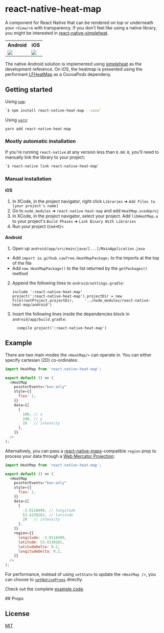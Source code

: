 # react-native-heat-map
A <HeatMap /> component for React Native that can be rendered on top or underneath your `<View/>`s with transparency. If you don't feel like using a native library, you might be  interested in [react-native-simpleheat](https://github.com/cawfree/react-native-simpleheat).

<table style="width:100%">
  <tr>
    <th>Android</th>
    <th>iOS</th>
  </tr>
  <tr>
    <td><img src="https://www.inovex.de/blog/wp-content/uploads/2018/03/react-native.png"/></td>
    <td><img src="https://www.inovex.de/blog/wp-content/uploads/2018/03/react-native.png"/></td>
  </tr>
</table>

The native Android solution is implemented using [simpleheat](https://github.com/mourner/simpleheat) as the development reference. On iOS, the heatmap is presented using the performant [LFHeatMap](https://github.com/gpolak/LFHeatMap) as a CocoaPods dependeny.

## Getting started

Using [`npm`]():

```sh
`$ npm install react-native-heat-map --save`
```

Using [`yarn`]():

```sh
yarn add react-native-heat-map
```

### Mostly automatic installation

If you're running `react-native` at any version less than `0.60.0`, you'll need to manually link the library to your project:

```sh
`$ react-native link react-native-heat-map`
```

### Manual installation

#### iOS

1. In XCode, in the project navigator, right click `Libraries` ➜ `Add Files to [your project's name]`
2. Go to `node_modules` ➜ `react-native-heat-map` and add `HeatMap.xcodeproj`
3. In XCode, in the project navigator, select your project. Add `libHeatMap.a` to your project's `Build Phases` ➜ `Link Binary With Libraries`
4. Run your project (`Cmd+R`)<

#### Android

1. Open up `android/app/src/main/java/[...]/MainApplication.java`
  - Add `import io.github.cawfree.HeatMapPackage;` to the imports at the top of the file
  - Add `new HeatMapPackage()` to the list returned by the `getPackages()` method
2. Append the following lines to `android/settings.gradle`:
  	```
  	include ':react-native-heat-map'
  	project(':react-native-heat-map').projectDir = new File(rootProject.projectDir, 	'../node_modules/react-native-heat-map/android')
  	```
3. Insert the following lines inside the dependencies block in `android/app/build.gradle`:
  	```
      compile project(':react-native-heat-map')
  	```

## Example

There are two main modes the `<HeatMap/>` can operate in. You can either specify cartesian (2D) co-ordinates:

```javascript
import HeatMap from 'react-native-heat-map';

export default () => (
  <HeatMap
    pointerEvents="box-only"
    style={{
      flex: 1,
    }}
    data={[
      [
        100, // x
        100, // y
        20   // intensity
      ],
    ]}
  />
);
```

Alternatively, you can pass a [react-native-maps](https://github.com/react-native-community/react-native-maps)-compatible `region` prop to process your data through a [Web Mercator Projection](https://en.wikipedia.org/wiki/Web_Mercator_projection):

```javascript
import HeatMap from 'react-native-heat-map';

export default () => (
  <HeatMap
    pointerEvents="box-only"
    style={{
      flex: 1,
    }}
    data={[
      [
        -3.0118499, // longitude
        53.4139281, // latitude
        20   // intensity
      ],
    ]}
    region={{
      longitude: -3.0118499,
      latitude: 53.4139281,
      latitudeDelta: 0.2,
      longitudeDelta: 0.2,
    }}
  />
);
```

For performance, instead of using `setState` to update the `<HeatMap />`, you can choose to [`setNativeProps`](https://facebook.github.io/react-native/docs/direct-manipulation) directly.

Check out the complete [example code](https://github.com/cawfree/react-native-heat-map/blob/master/example/App.js).

## Props


## License
[MIT](https://opensource.org/licenses/MIT)
